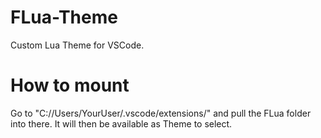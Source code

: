 # FLua-Theme
Custom Lua Theme for VSCode.

# How to mount
Go to "C://Users/YourUser/.vscode/extensions/" and pull the FLua folder into there. It will then be available as Theme to select.
